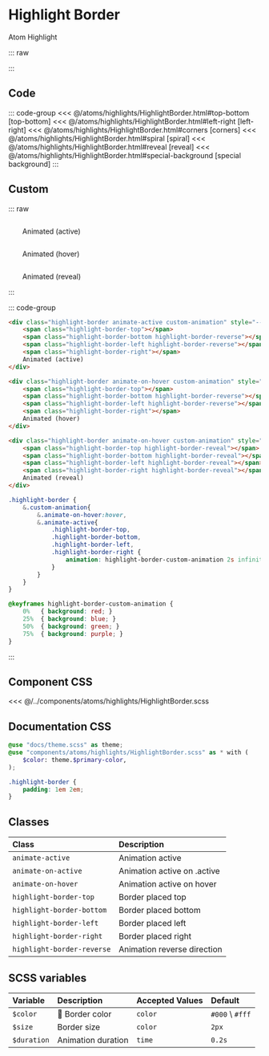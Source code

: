 # Highlight Border

<Badge type="tip">Atom</Badge> <Badge type="info">Highlight</Badge>

::: raw
<div class="dev-section">
    <!--@include: ../../atoms/highlights/HighlightBorder.html -->
</div>
:::

## Code

::: code-group
<<< @/atoms/highlights/HighlightBorder.html#top-bottom [top-bottom]
<<< @/atoms/highlights/HighlightBorder.html#left-right [left-right]
<<< @/atoms/highlights/HighlightBorder.html#corners [corners]
<<< @/atoms/highlights/HighlightBorder.html#spiral [spiral]
<<< @/atoms/highlights/HighlightBorder.html#reveal [reveal]
<<< @/atoms/highlights/HighlightBorder.html#special-background [special background]
:::

## Custom

::: raw
<div class="dev-section">
    <div class="highlight-border animate-active custom-animation" style="--size: 8px">
        <span class="highlight-border-top"></span>
        <span class="highlight-border-bottom highlight-border-reverse"></span>
        <span class="highlight-border-left highlight-border-reverse"></span>
        <span class="highlight-border-right"></span>
        Animated (active)
    </div>
    <div class="highlight-border animate-on-hover custom-animation" style="--size: 8px">
        <span class="highlight-border-top"></span>
        <span class="highlight-border-bottom highlight-border-reverse"></span>
        <span class="highlight-border-left highlight-border-reverse"></span>
        <span class="highlight-border-right"></span>
        Animated (hover)
    </div>
    <div class="highlight-border animate-on-hover custom-animation" style="--size: 8px">
        <span class="highlight-border-top highlight-border-reveal"></span>
        <span class="highlight-border-bottom highlight-border-reveal"></span>
        <span class="highlight-border-left highlight-border-reveal"></span>
        <span class="highlight-border-right highlight-border-reveal"></span>
        Animated (reveal)
    </div>
</div>
:::

::: code-group
```html [custom-active]
<div class="highlight-border animate-active custom-animation" style="--size: 8px">
    <span class="highlight-border-top"></span>
    <span class="highlight-border-bottom highlight-border-reverse"></span>
    <span class="highlight-border-left highlight-border-reverse"></span>
    <span class="highlight-border-right"></span>
    Animated (active)
</div>
```
```html [custom-hover]
<div class="highlight-border animate-on-hover custom-animation" style="--size: 8px">
    <span class="highlight-border-top"></span>
    <span class="highlight-border-bottom highlight-border-reverse"></span>
    <span class="highlight-border-left highlight-border-reverse"></span>
    <span class="highlight-border-right"></span>
    Animated (hover)
</div>
```
```html [custom-hover-reveal]
<div class="highlight-border animate-on-hover custom-animation" style="--size: 8px">
    <span class="highlight-border-top highlight-border-reveal"></span>
    <span class="highlight-border-bottom highlight-border-reveal"></span>
    <span class="highlight-border-left highlight-border-reveal"></span>
    <span class="highlight-border-right highlight-border-reveal"></span>
    Animated (reveal)
</div>
```
```scss [custom CSS]
.highlight-border {
    &.custom-animation{
        &.animate-on-hover:hover,
        &.animate-active{
            .highlight-border-top,
            .highlight-border-bottom,
            .highlight-border-left,
            .highlight-border-right {
                animation: highlight-border-custom-animation 2s infinite linear;
            }
        }
    }
}

@keyframes highlight-border-custom-animation {
    0%   { background: red; }
    25%  { background: blue; }
    50%  { background: green; }
    75%  { background: purple; }
}
```
:::


## Component CSS

<<< @/../components/atoms/highlights/HighlightBorder.scss

## Documentation CSS

```scss
@use "docs/theme.scss" as theme;
@use "components/atoms/highlights/HighlightBorder.scss" as * with (
    $color: theme.$primary-color,
);

.highlight-border {
    padding: 1em 2em;
}
```

## Classes

| Class                      | Description                 |
|:---------------------------|:----------------------------|
| `animate-active`           | Animation active            |
| `animate-on-active`        | Animation active on .active |
| `animate-on-hover`         | Animation active on hover   |
| `highlight-border-top`     | Border placed top           |
| `highlight-border-bottom`  | Border placed bottom        |
| `highlight-border-left`    | Border placed left          |
| `highlight-border-right`   | Border placed right         |
| `highlight-border-reverse` | Animation reverse direction |


## SCSS variables

| Variable      | Description                                 | Accepted Values | Default         |
|:--------------|:--------------------------------------------|:----------------|:----------------|
| `$color`      | :first_quarter_moon_with_face: Border color | `color`         | `#000` \ `#fff` |
| `$size`       | Border size                                 | `color`         | `2px`           |
| `$duration`   | Animation duration                          | `time`          | `0.2s`          |


<style lang="scss">
@use "docs/theme.scss" as theme;
@use "components/atoms/highlights/HighlightBorder.scss" as * with (
    $color: theme.$primary-color,
);

.highlight-border {
    padding: 1em 2em;
}

.highlight-border {
    &.custom-animation{
        &.animate-on-hover:hover,
        &.animate-active{
            .highlight-border-top,
            .highlight-border-bottom,
            .highlight-border-left,
            .highlight-border-right {
                  animation: highlight-border-custom-animation 2s infinite linear;
            }
        }
    }
}

@keyframes highlight-border-custom-animation {
  0%   { background: red; }
  25%  { background: blue; }
  50%  { background: green; }
  75%  { background: purple; }
}
</style>